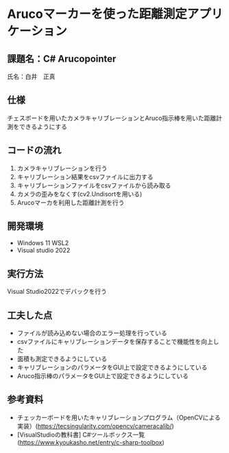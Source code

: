 # Arucoマーカーを使った距離測定アプリケーション
## 課題名：C# Arucopointer
氏名：白井　正真

## 仕様
チェスボードを用いたカメラキャリブレーションとAruco指示棒を用いた距離計測をできるようにする

## コードの流れ
1. カメラキャリブレーションを行う
2. キャリブレーション結果をcsvファイルに出力する
3. キャリブレーションファイルをcsvファイルから読み取る
4. カメラの歪みをなくす(cv2.Undisortを用いる)
5. Arucoマーカを利用した距離計測を行う

## 開発環境
- Windows 11 WSL2
- Visual studio 2022

## 実行方法
Visual Studio2022でデバックを行う

## 工夫した点
- ファイルが読み込めない場合のエラー処理を行っている
- csvファイルにキャリブレーションデータを保存することで機能性を向上した
- 面積も測定できるようにしている
- キャリブレーションのパラメータをGUI上で設定できるようにしている
- Aruco指示棒のパラメータをGUI上で設定できるようにしている

## 参考資料
- チェッカーボードを用いたキャリブレーションプログラム（OpenCVによる実装）(https://tecsingularity.com/opencv/cameracalib/)
- [VisualStudioの教科書] C#ツールボックス一覧 (https://www.kyoukasho.net/entry/c-sharp-toolbox)

